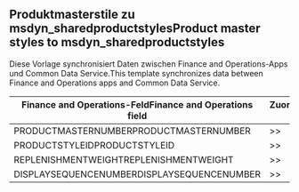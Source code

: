 ## <a name="product-master-styles-to-msdyn_sharedproductstyles"></a><span data-ttu-id="ef478-101">Produktmasterstile zu msdyn_sharedproductstyles</span><span class="sxs-lookup"><span data-stu-id="ef478-101">Product master styles to msdyn_sharedproductstyles</span></span>

<span data-ttu-id="ef478-102">Diese Vorlage synchronisiert Daten zwischen Finance and Operations-Apps und Common Data Service.</span><span class="sxs-lookup"><span data-stu-id="ef478-102">This template synchronizes data between Finance and Operations apps and Common Data Service.</span></span>

<span data-ttu-id="ef478-103">Finance and Operations-Feld</span><span class="sxs-lookup"><span data-stu-id="ef478-103">Finance and Operations field</span></span> | <span data-ttu-id="ef478-104">Zuordnungstyp</span><span class="sxs-lookup"><span data-stu-id="ef478-104">Map type</span></span> | <span data-ttu-id="ef478-105">Anderes Dynamics 365-Feld</span><span class="sxs-lookup"><span data-stu-id="ef478-105">Other Dynamics 365 field</span></span> | <span data-ttu-id="ef478-106">Standardwert</span><span class="sxs-lookup"><span data-stu-id="ef478-106">Default value</span></span>
---|---|---|---
<span data-ttu-id="ef478-107">PRODUCTMASTERNUMBER</span><span class="sxs-lookup"><span data-stu-id="ef478-107">PRODUCTMASTERNUMBER</span></span> | >> | <span data-ttu-id="ef478-108">msdyn_globalproduct.msdyn_productnumber</span><span class="sxs-lookup"><span data-stu-id="ef478-108">msdyn_globalproduct.msdyn_productnumber</span></span> | 
<span data-ttu-id="ef478-109">PRODUCTSTYLEID</span><span class="sxs-lookup"><span data-stu-id="ef478-109">PRODUCTSTYLEID</span></span> | >> | <span data-ttu-id="ef478-110">msdyn_productstyle.msdyn_productstyle</span><span class="sxs-lookup"><span data-stu-id="ef478-110">msdyn_productstyle.msdyn_productstyle</span></span> | 
<span data-ttu-id="ef478-111">REPLENISHMENTWEIGHT</span><span class="sxs-lookup"><span data-stu-id="ef478-111">REPLENISHMENTWEIGHT</span></span> | >> | <span data-ttu-id="ef478-112">msdyn_replenishmentweight</span><span class="sxs-lookup"><span data-stu-id="ef478-112">msdyn_replenishmentweight</span></span> | 
<span data-ttu-id="ef478-113">DISPLAYSEQUENCENUMBER</span><span class="sxs-lookup"><span data-stu-id="ef478-113">DISPLAYSEQUENCENUMBER</span></span> | >> | <span data-ttu-id="ef478-114">msdyn_displaysequencenumber</span><span class="sxs-lookup"><span data-stu-id="ef478-114">msdyn_displaysequencenumber</span></span> | 
